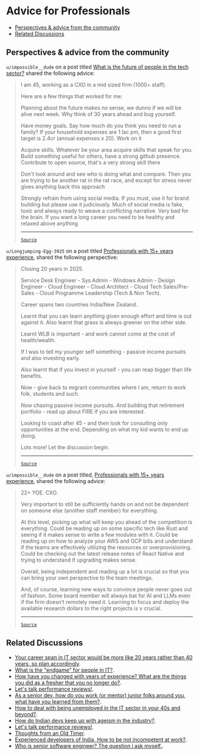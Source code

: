 <!-- omit from toc -->
# Advice for Professionals

- [Perspectives \& advice from the community](#perspectives--advice-from-the-community)
- [Related Discussions](#related-discussions)

## Perspectives & advice from the community

`u/impossible__dude` on a post titled
[What is the future of people in the tech sector?](https://www.reddit.com/r/developersIndia/comments/18ma6fw/what_is_the_future_of_people_in_the_tech_sector/)
shared the following advice:

<blockquote>

I am 45, working as a CXO in a mid sized firm (1000+ staff).

Here are a few things that worked for me:

Planning about the future makes no sense, we dunno if we will be alive next
week. Why think of 30 years ahead and bug yourself.

Have money goals. Say how much do you think you need to run a family? If your
household expenses are 1 lac pm, then a good first target is 2.4cr (annual
expenses x 20). Work on it

Acquire skills. Whatever be your area acquire skills that speak for you. Build
something useful for others, have a strong github presence. Contribute to open
source, that's a very strong skill there

Don't look around and see who is doing what and compare. Then you are trying to
be another rat in the rat race, and except for stress never gives anything back
this approach

Strongly refrain from using social media. If you must, use it for brand building
but please use it judiciously. Much of social media is fake, toxic and always
ready to weave a conflicting narrative. Very bad for the brain. If you want a
long career you need to be healthy and relaxed above anything

---

[`Source`](https://www.reddit.com/r/developersIndia/comments/18ma6fw/comment/ke4fl3a/)

</blockquote>

`u/Longjumping-Egg-3925` on a post titled [Professionals with 15+ years experience](https://www.reddit.com/r/developersIndia/comments/190l8ap/professionals_with_15_years_experience/), shared the following perspective:

<blockquote>

Closing 20 years in 2025.

Service Desk Engineer - Sys Admin - Windows Admin - Design Engineer - Cloud Engineer - Cloud Architect - Cloud Tech Sales/Pre-Sales - Cloud Programme Leadership (Tech & Non Tech).

Career spans two countries India/New Zealand.

Learnt that you can learn anything given enough effort and time is out against it. Also learnt that grass is always greener on the other side.

Learnt WLB is important - and work cannot come at the cost of health/wealth.

If I was to tell my younger self something - passive income pursuits and also investing early.

Also learnt that if you invest in yourself - you can reap bigger than life benefits.

Now - give back to migrant communities where I am, return to work folk, students and such.

Now chasing passive income pursuits. And building that retirement portfolio - read up about FIRE if you are interested.

Looking to coast after 45 - and then look for consulting only opportunities at the end. Depending on what my kid wants to end up doing.

Lots more! Let the discussion begin.

---

[`Source`](https://www.reddit.com/r/developersIndia/comments/190l8ap/comment/kgp5ki4/?utm_source=share&utm_medium=web3x&utm_name=web3xcss&utm_term=1&utm_content=share_button)

</blockquote>

`u/impossible__dude` on a post titled, [Professionals with 15+ years experience](https://www.reddit.com/r/developersIndia/comments/190l8ap/professionals_with_15_years_experience/), shared the following advice:

<blockquote>

22+ YOE. CXO.

Very important to still be sufficiently hands on and not be dependent on someone else (another staff member) for everything.

At this level, picking up what will keep you ahead of the competition is everything. Could be reading up on some specific tech like Rust and seeing if it makes sense to write a few modules with it. Could be reading up on how to analyze your AWS and GCP bills and understand if the teams are effectively utilizing the resources or overprovisioning. Could be checking out the latest release notes of React Native and trying to understand if upgrading makes sense.

Overall, being independent and reading up a lot is crucial so that you can bring your own perspective to the team meetings.

And, of course, learning new ways to convince people never goes out of fashion. Some board member will always bat for AI and LLMs even if the firm doesn't remotely need it. Learning to focus and deploy the available research dollars to the right projects is v crucial.

---

[`Source`](https://www.reddit.com/r/developersIndia/comments/190l8ap/comment/kgpvfe3/?utm_source=share&utm_medium=web3x&utm_name=web3xcss&utm_term=1&utm_content=share_button)

</blockquote>

## Related Discussions

- [Your career span in IT sector would be more like 20 years rather than 40 years, so plan accordingly](https://www.reddit.com/r/developersIndia/comments/1bx1yx4/your_career_span_in_it_sector_would_be_more_like/).
- [What is the "endgame" for people in IT?](https://www.reddit.com/r/developersIndia/comments/1ak1l1j/what_is_the_endgame_for_people_in_it/).
- [How have you changed with years of experience? What are the things you did as a fresher that you no longer do?](https://www.reddit.com/r/developersIndia/comments/1bo7sre/how_have_you_changed_with_years_of_experience/).
- [Let's talk performance reviews!](https://www.reddit.com/r/developersIndia/comments/siqswv/lets_talk_performance_reviews/).
- [As a senior dev, how do you work (or mentor) junior folks around you, what have you learned from them?](https://www.reddit.com/r/developersIndia/comments/15jf4o8/as_a_senior_dev_how_do_you_work_or_mentor_junior/).
- [How to deal with being unemployed in the IT sector in your 40s and beyond?](https://www.reddit.com/r/developersIndia/comments/15iopcr/how_to_deal_with_being_unemployed_in_the_it/).
- [How do Indian devs keep up with ageism in the industry?](https://www.reddit.com/r/developersIndia/comments/r9mog3/how_do_indian_devs_keep_up_with_ageism_in_the/).
- [Let's talk performance reviews!](https://www.reddit.com/r/developersIndia/comments/siqswv/lets_talk_performance_reviews/).
- [Thoughts from an Old Timer](https://www.reddit.com/r/developersIndia/comments/xgy8s2/thoughts_from_an_old_timer/).
- [Experienced developers of India, How to be not incompetent at work?](https://www.reddit.com/r/developersIndia/comments/17n1gv5/experienced_developers_of_india_how_to_be_not/).
- [Who is senior software engineer? The question i ask myself.](https://www.reddit.com/r/developersIndia/comments/1bzxktd/who_is_senior_software_engineer_the_question_i/).
